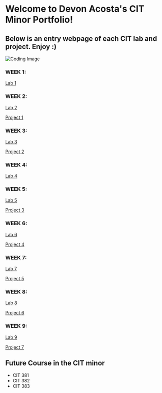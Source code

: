 # Welcome to Devon Acosta's CIT Minor Portfolio!

## Below is an entry webpage of each CIT lab and project. Enjoy :)
![Coding Image](https://images.unsplash.com/photo-1555066931-4365d14bab8c?ixlib=rb-1.2.1&ixid=MnwxMjA3fDB8MHxwaG90by1wYWdlfHx8fGVufDB8fHx8&auto=format&fit=crop&w=1740&q=80)

### WEEK 1:
[Lab 1](https://devonacosta.github.io/cit281-lab1/)

### WEEK 2:
[Lab 2](https://devonacosta.github.io/cit281-lab2/)  

[Project 1](https://devonacosta.github.io/cit281-p1/)

### WEEK 3:
[Lab 3](https://devonacosta/github.io/cit281-lab3/) 

[Project 2](https://devonacosta/github.io/cit281-p2/)

### WEEK 4:
[Lab 4](https://devonacosta/github.io/cit281-lab4/) 

### WEEK 5:
[Lab 5](https://devonacosta/github.io/cit281-lab5/)

[Project 3](https://devonacosta/github.io/cit281-p3/)

### WEEK 6:
[Lab 6](https://devonacosta/github.io/cit281-lab6/)

[Project 4](https://devonacosta/github.io/cit281-p4/)

### WEEK 7:
[Lab 7](https://devonacosta/github.io/cit281-lab7/) 

[Project 5](https://devonacosta/github.io/cit281-p5/)

### WEEK 8:
[Lab 8](https://devonacosta/github.io/cit281-lab8/)  

[Project 6](https://devonacosta/github.io/cit281-p6/) 

### WEEK 9:
[Lab 9](https://devonacosta/github.io/cit281-lab9/) 

[Project 7](https://devonacosta/github.io/cit281-p7/)

## Future Course in the CIT minor
- CIT 381
- CIT 382
- CIT 383
